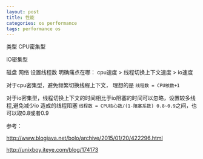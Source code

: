 ```yaml
---
layout: post
title: 性能
categories: os performance
tags: performance os
---
```


类型
CPU密集型

IO密集型

磁盘
网络
设置线程数
明确痛点在哪： cpu速度 > 线程切换上下文速度 > io速度

对于cpu密集型，避免频繁切换线程上下文， 理想的是 `线程数 = CPU核数+1`

对于io密集型，线程切换上下文的时间相比于io阻塞的时间可以忽略，设置较多线程,避免减少io 造成的线程阻塞    `线程数 = CPU核心数/(1-阻塞系数) 0.8~0.9`之间，也可以取0.8或者0.9


参考：

http://www.blogjava.net/bolo/archive/2015/01/20/422296.html

http://unixboy.iteye.com/blog/174173